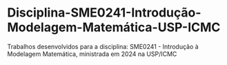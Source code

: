 # Disciplina-SME0241-Introdução-Modelagem-Matemática-USP-ICMC
Trabalhos desenvolvidos para a disciplina: SME0241 - Introdução à Modelagem Matemática, ministrada em 2024 na USP/ICMC
